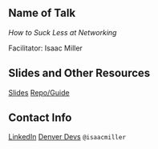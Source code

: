## Name of Talk 
_How to Suck Less at Networking_ <br>

Facilitator: Isaac Miller

## Slides and Other Resources
[Slides](https://slides.com/isaacmillercodes/suck-less-at-networking)
[Repo/Guide](https://github.com/developdenver/suck-less-at-networking)

## Contact Info
[LinkedIn](https://www.linkedin.com/in/isaacmillercodes/)
[Denver Devs](https://denverdevs.org/) `@isaacmiller`